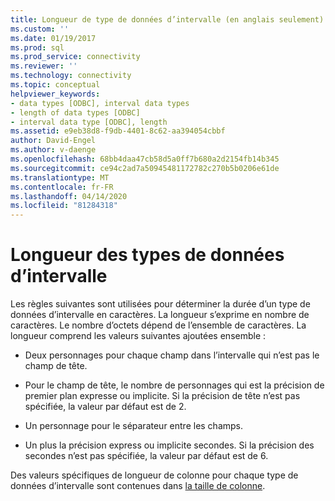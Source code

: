 ```yaml
---
title: Longueur de type de données d’intervalle (en anglais seulement) Microsoft Docs
ms.custom: ''
ms.date: 01/19/2017
ms.prod: sql
ms.prod_service: connectivity
ms.reviewer: ''
ms.technology: connectivity
ms.topic: conceptual
helpviewer_keywords:
- data types [ODBC], interval data types
- length of data types [ODBC]
- interval data type [ODBC], length
ms.assetid: e9eb38d8-f9db-4401-8c62-aa394054cbbf
author: David-Engel
ms.author: v-daenge
ms.openlocfilehash: 68bb4daa47cb58d5a0ff7b680a2d2154fb14b345
ms.sourcegitcommit: ce94c2ad7a50945481172782c270b5b0206e61de
ms.translationtype: MT
ms.contentlocale: fr-FR
ms.lasthandoff: 04/14/2020
ms.locfileid: "81284318"
---
```

# <a name="interval-data-type-length"></a>Longueur des types de données d’intervalle
Les règles suivantes sont utilisées pour déterminer la durée d’un type de données d’intervalle en caractères. La longueur s’exprime en nombre de caractères. Le nombre d’octets dépend de l’ensemble de caractères. La longueur comprend les valeurs suivantes ajoutées ensemble :  
  
-   Deux personnages pour chaque champ dans l’intervalle qui n’est pas le champ de tête.  
  
-   Pour le champ de tête, le nombre de personnages qui est la précision de premier plan expresse ou implicite. Si la précision de tête n’est pas spécifiée, la valeur par défaut est de 2.  
  
-   Un personnage pour le séparateur entre les champs.  
  
-   Un plus la précision express ou implicite secondes. Si la précision des secondes n’est pas spécifiée, la valeur par défaut est de 6.  
  
 Des valeurs spécifiques de longueur de colonne pour chaque type de données d’intervalle sont contenues dans [la taille de colonne](../../../odbc/reference/appendixes/column-size.md).
